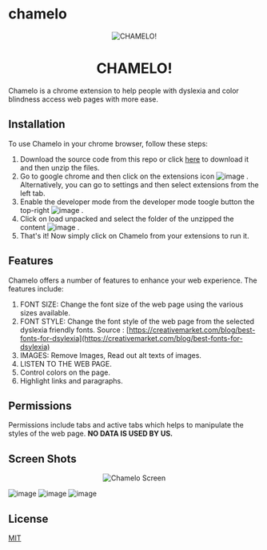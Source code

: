# chamelo
<p align="center">
  <img src="https://cdn.dribbble.com/users/1077075/screenshots/15587831/media/1930bc2e9d19b38a74a89207331788eb.gif" alt="CHAMELO!"/>
  <h1 align="center"/>CHAMELO!</h1>
</p>


Chamelo is a chrome extension to help people with dyslexia and color blindness access web pages with more ease.

## Installation

To use Chamelo in your chrome browser, follow these steps:
1. Download the source code from this repo or click [here](https://github.com/tannu610/chamelo/archive/refs/heads/main.zip) to download it and then unzip the files.
2. Go to google chrome and then click on the extensions icon ![image](https://user-images.githubusercontent.com/65999534/185781474-0fd72351-4424-41a2-aaa1-471364032b2d.png)
. Alternatively, you can go to settings and then select extensions from the left tab.
3. Enable the developer mode from the developer mode toogle button the top-right ![image](https://user-images.githubusercontent.com/65999534/185781496-046ed1d8-ad0d-43b4-9e99-b415aba52049.png)
.
4. Click on load unpacked and select the folder of the unzipped the content ![image](https://user-images.githubusercontent.com/65999534/185781513-3372b565-a6b8-43c0-997c-0cdaa1940074.png)
.
5. That's it! Now simply click on Chamelo from your extensions to run it.

## Features

Chamelo offers a number of features to enhance your web experience. The features include:
1. FONT SIZE: Change the font size of the web page using the various sizes available. 
2. FONT STYLE: Change the font style of the web page from the selected dyslexia friendly fonts. Source : [https://creativemarket.com/blog/best-fonts-for-dsylexia](https://creativemarket.com/blog/best-fonts-for-dsylexia)
3. IMAGES: Remove Images, Read out alt texts of images.
4. LISTEN TO THE WEB PAGE.
5. Control colors on the page.
6. Highlight links and paragraphs.

## Permissions
Permissions include tabs and active tabs which helps to manipulate the styles of the web page. **NO DATA IS USED BY US.**


## Screen Shots
<p align="center">
  <img src="https://user-images.githubusercontent.com/65999534/185781708-674819ae-8ee7-4d97-b8a7-9c7a07219a47.png" alt="Chamelo Screen"/>
</p>

![image](https://user-images.githubusercontent.com/65999534/185781763-af709c69-0a06-4918-a978-96f9248b58f1.png)
![image](https://user-images.githubusercontent.com/65999534/185781826-33c396dd-0375-4aa6-b0d5-2f1583f132ca.png)
![image](https://user-images.githubusercontent.com/65999534/185781957-b8328634-1cd9-4899-9886-17973a301efa.png)


## License
[MIT](https://choosealicense.com/licenses/mit/)
